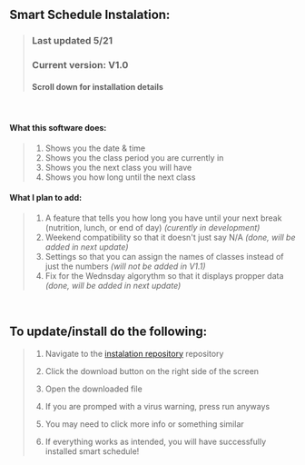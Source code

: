 ## Smart Schedule Instalation: 

>### Last updated 5/21
>### Current version: V1.0
>#### Scroll down for installation details

<br/>

#### **What this software does:**

>1. Shows you the date & time
>2. Shows you the class period you are currently in
>3. Shows you the next class you will have
>4. Shows you how long until the next class

#### **What I plan to add:**
>1. A feature that tells you how long you have until your next break (nutrition, lunch, or end of day) *(curently in development)*
>2. Weekend compatibility so that it doesn't just say N/A *(done, will be added in next update)*
>3. Settings so that you can assign the names of classes instead of just the numbers *(will not be added in V1.1)*
>4. Fix for the Wednsday algorythm so that it displays propper data *(done, will be added in next update)*

<br/>

## **To update/install do the following:**

> 1. Navigate to the [instalation repository](https://github.com/D-Dillon/SmartSchedule/releases/tag/v1.0) repository
> 
> 2. Click the download button on the right side of the screen
>
> 3. Open the downloaded file
>
> 4. If you are promped with a virus warning, press run anyways
>
> 5. You may need to click more info or something similar
>
> 6. If everything works as intended, you will have successfully installed smart schedule!
